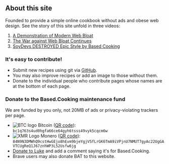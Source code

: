## About this site

Founded to provide a simple online cookbook without ads and obese web design.
See the story of this site unfold in three videos:

1. [A Demonstration of Modern Web Bloat](https://odysee.com/@Luke:7/a-demonstration-of-modern-web-bloat:f)
2. [The War against Web Bloat Continues](https://odysee.com/@Luke:7/the-war-against-web-bloat-continues...:a)
3. [SoyDevs DESTROYED Epic Style by Based Cooking](https://odysee.com/@Luke:7/soydevs-destroyed-epic-style-by-based:6)

### It's easy to contribute!

- Submit new recipes using git via [GitHub](https://github.com/lukesmithxyz/based.cooking).
- You may also improve recipes or add an image to those without them.
- Donate to the individual people who contribute pages whose names are at the bottom of each page.

### Donate to the Based.Cooking maintenance fund

We are funded by you only, not 20MB of ads or privacy-violating trackers per page.

- ![BTC logo](pix/btc.svg) Bitcoin ([QR code](pix/bitcoin-based-cooking.png)): `bc1q763s4ud0hgfa66ce64gyh6tsss49vyk5cqcm6w`
- ![XMR Logo](pix/xmr.svg) Monero ([QR code](pix/monero-based-cooking.png)): `84N9N3DMWhQ9cstHwGEjo8hEvm9bjeYgjV5fLrGK6TmA9iVPjnU7NMUT7gyAc22UgGAVTCUgReQ1J67znhWP3L52Usfw6jg`
- [Donate to Luke](https://lukesmith.xyz/donate) and add a comment saying it's for Based.Cooking.
- Brave users may also donate BAT to this website.
